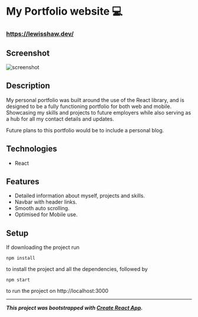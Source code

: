 # My Portfolio website :computer:

### https://lewisshaw.dev/

## Screenshot
![screenshot](https://lewisshaw.dev/static/media/portfolio.d817e297.jpg)

## Description

My personal portfolio was built around the use of the React library, and is designed to be a fully functioning portfolio for both web and mobile. Showcasing my skills and projects to future employers while also serving as a hub for all my contact details and updates.

Future plans to this portfolio would be to include a personal blog.

## Technologies
* React

## Features
* Detailed information about myself, projects and skills.
* Navbar with header links.
* Smooth auto scrolling.
* Optimised for Mobile use.

## Setup
If downloading the project run

`npm install`

to install the project and all the dependencies, followed by

`npm start`

to run the project on http://localhost:3000

---
***This project was bootstrapped with [Create React App](https://github.com/facebook/create-react-app).***

